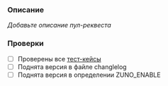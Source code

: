 ### Описание
_Добавьте описание пул-реквеста_

### Проверки
- [ ] Проверены все [тест-кейсы](https://github.com/wirenboard/wb-zwave-msw/blob/master/test_cases.md)
- [ ] Поднята версия в файле changlelog
- [ ] Поднята версия в определении ZUNO_ENABLE
